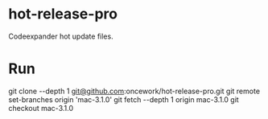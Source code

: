 # hot-release-pro
Codeexpander hot update files.

# Run 
git clone --depth 1 git@github.com:oncework/hot-release-pro.git
git remote set-branches origin 'mac-3.1.0'
git fetch --depth 1 origin mac-3.1.0
git checkout mac-3.1.0